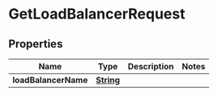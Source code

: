 

# GetLoadBalancerRequest


## Properties

| Name | Type | Description | Notes |
|------------ | ------------- | ------------- | -------------|
|**loadBalancerName** | [**String**](String.md) |  |  |



